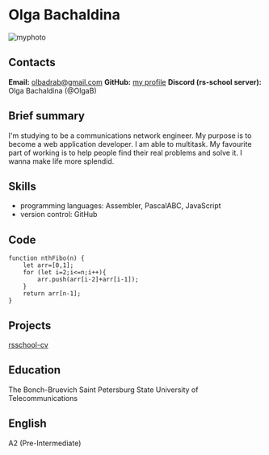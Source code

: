 # Olga Bachaldina
![myphoto](olbadra.jpg "Olga Bachaldina")

## Contacts
**Email:** olbadrab@gmail.com
**GitHub:** [my profile](https://github.com/OlgaBachaldina)
**Discord (rs-school server):** Olga Bachaldina (@OlgaB)

## Brief summary
I'm studying to be a communications network engineer. My purpose is to become a web application developer. I am able to multitask. My favourite part of working is to help people find their real problems and solve it. I wanna make life more splendid.

## Skills
+ programming languages: Assembler, PascalABC, JavaScript
+ version control: GitHub

## Code
```
function nthFibo(n) {
    let arr=[0,1];
    for (let i=2;i<=n;i++){
        arr.push(arr[i-2]+arr[i-1]);
    }
    return arr[n-1];
}
```
## Projects
[rsschool-cv](https://github.com/OlgaBachaldina/rsschool-cv)

## Education
The Bonch-Bruevich Saint Petersburg State University of Telecommunications

## English
A2 (Pre-Intermediate)